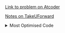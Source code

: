[Link to problem on Atcoder](https://atcoder.jp/contests/dp/tasks/dp_b)

[Notes on TakeUForward](https://takeuforward.org/data-structure/dynamic-programming-frog-jump-with-k-distances-dp-4/)

<details><summary>Most Optimised Code</summary>

![](https://github.com/archishmanghos/code-images/blob/master/DP-Striver/Lec-4.png)

</details>